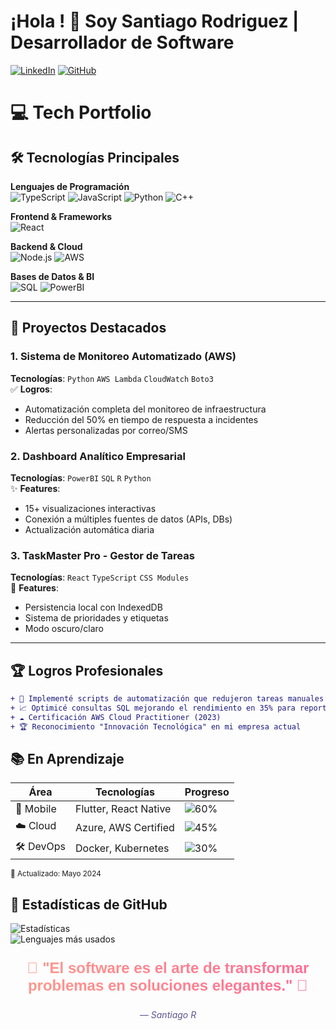 # ¡Hola ! 👋 Soy Santiago Rodriguez | Desarrollador de Software

[![LinkedIn](https://img.shields.io/badge/-LinkedIn-0077B5?logo=linkedin&logoColor=white)](https://www.linkedin.com/in/santiago-rodriguez-gomez-97716522b/)
[![GitHub](https://img.shields.io/badge/-GitHub-181717?logo=github&logoColor=white)](https://github.com/Santiago13dev)

# 💻 Tech Portfolio

## 🛠️ Tecnologías Principales

**Lenguajes de Programación**  
![TypeScript](https://img.shields.io/badge/-TypeScript-3178C6?logo=typescript&logoColor=white) 
![JavaScript](https://img.shields.io/badge/-JavaScript-F7DF1E?logo=javascript&logoColor=black) 
![Python](https://img.shields.io/badge/-Python-3776AB?logo=python&logoColor=white) 
![C++](https://img.shields.io/badge/-C++-00599C?logo=c%2B%2B&logoColor=white) 

**Frontend & Frameworks**  
![React](https://img.shields.io/badge/-React-61DAFB?logo=react&logoColor=black) 

**Backend & Cloud**  
![Node.js](https://img.shields.io/badge/-Node.js-339933?logo=node.js&logoColor=white) 
![AWS](https://img.shields.io/badge/-AWS-232F3E?logo=amazon-aws&logoColor=white) 

**Bases de Datos & BI**  
![SQL](https://img.shields.io/badge/-SQL-4479A1?logo=postgresql&logoColor=white) 
![PowerBI](https://img.shields.io/badge/-PowerBI-F2C811?logo=power-bi&logoColor=black)

---

## 🚀 Proyectos Destacados

### 1. Sistema de Monitoreo Automatizado (AWS)
**Tecnologías**: `Python` `AWS Lambda` `CloudWatch` `Boto3`  
✅ **Logros**:  
- Automatización completa del monitoreo de infraestructura  
- Reducción del 50% en tiempo de respuesta a incidentes  
- Alertas personalizadas por correo/SMS  

### 2. Dashboard Analítico Empresarial
**Tecnologías**: `PowerBI` `SQL` `R` `Python`  
✨ **Features**:  
- 15+ visualizaciones interactivas  
- Conexión a múltiples fuentes de datos (APIs, DBs)  
- Actualización automática diaria  

### 3. TaskMaster Pro - Gestor de Tareas
**Tecnologías**: `React` `TypeScript` `CSS Modules`  
🌟 **Features**:  
- Persistencia local con IndexedDB  
- Sistema de prioridades y etiquetas  
- Modo oscuro/claro  
---

## 🏆 Logros Profesionales
```diff
+ 🏅 Implementé scripts de automatización que redujeron tareas manuales en 50%
+ 📈 Optimicé consultas SQL mejorando el rendimiento en 35% para reportes críticos
+ ☁️ Certificación AWS Cloud Practitioner (2023)
+ 🏆 Reconocimiento "Innovación Tecnológica" en mi empresa actual
```
## 📚 En Aprendizaje

| Área          | Tecnologías                  | Progreso |
|---------------|------------------------------|----------|
| 📱 Mobile     | Flutter, React Native        | ![60%](https://progress-bar.dev/60) |
| ☁️ Cloud      | Azure, AWS Certified         | ![45%](https://progress-bar.dev/45) |
| 🛠️ DevOps    | Docker, Kubernetes           | ![30%](https://progress-bar.dev/30) |

<sub>🔹 Actualizado: Mayo 2024</sub>
## 🔹 Estadísticas de GitHub  
![Estadísticas](https://github-readme-stats.vercel.app/api?username=Santiago13dev&show_icons=true&theme=radical)  
![Lenguajes más usados](https://github-readme-stats.vercel.app/api/top-langs/?username=Santiago13dev&layout=compact&theme=radical)  

<div align="center">
  <p style="
    font-size: 24px;
    background: linear-gradient(90deg, #FF9A8B 0%, #FF6B95 100%);
    -webkit-background-clip: text;
    -webkit-text-fill-color: transparent;
    font-weight: bold;
    font-family: 'Arial';
  ">
    🎨 "El software es el arte de transformar problemas en soluciones elegantes." 🎨
  </p>
  <p style="color: #5E548E; font-style: italic;">— Santiago R</p>
</div>
